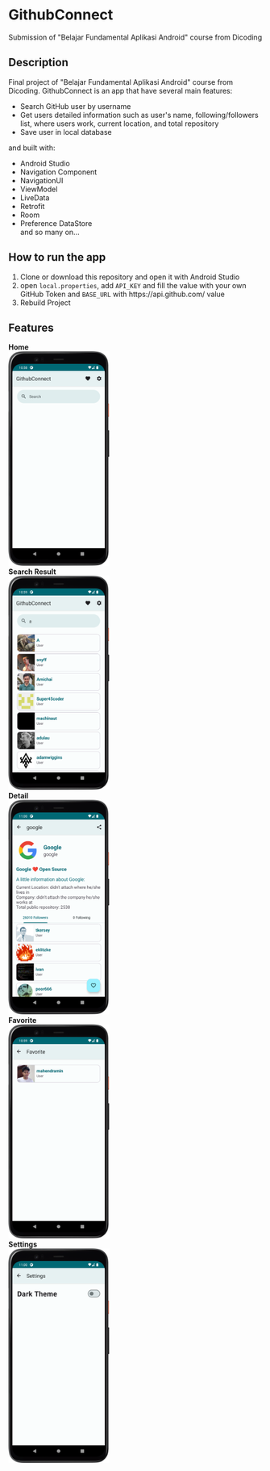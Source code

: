 # GithubConnect
Submission of "Belajar Fundamental Aplikasi Android" course from Dicoding 

## Description
Final project of "Belajar Fundamental Aplikasi Android" course from Dicoding.
GithubConnect is an app that have several main features:
<ul>
  <li>Search GitHub user by username</li>
  <li>Get users detailed information such as user's name, following/followers list, where users work, current location, and total repository</li>
  <li>Save user in local database</li>
</ul>
and built with:
<ul>
  <li>Android Studio</li>
  <li>Navigation Component</li>
  <li>NavigationUI</li>
  <li>ViewModel</li>
  <li>LiveData</li>
  <li>Retrofit</li>
  <li>Room</li>
  <li>Preference DataStore</li>
  and so many on...
</ul>

## How to run the app
<ol>
  <li>Clone or download this repository and open it with Android Studio</li>
  <li>open <code>local.properties</code>, add <code>API_KEY</code> and fill the value with your own GitHub Token and <code>BASE_URL</code> with https://api.github.com/ value</li>
  <li>Rebuild Project</li>
</ol> 

## Features
<b>Home</b>
<br>
<img src="screenshot/Screenshot_20230714_105909.png" width="200" />
<br>
<b>Search Result</b>
<br>
<img src="screenshot/Screenshot_20230714_110005.png" width="200" />
<br>
<b>Detail</b>
<br>
<img src="screenshot/Screenshot_20230714_110050.png" width="200" />
<br>
<b>Favorite</b>
<br>
<img src="screenshot/Screenshot_20230714_105941.png" width="200" />
<br>
<b>Settings</b>
<br>
<img src="screenshot/Screenshot_20230714_110100.png" width="200" />
<br>
